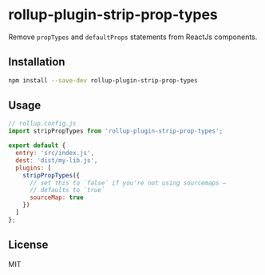 # rollup-plugin-strip-prop-types

Remove `propTypes` and `defaultProps` statements from ReactJs components.


## Installation

```bash
npm install --save-dev rollup-plugin-strip-prop-types
```


## Usage

```js
// rollup.config.js
import stripPropTypes from 'rollup-plugin-strip-prop-types';

export default {
  entry: 'src/index.js',
  dest: 'dist/my-lib.js',
  plugins: [
    stripPropTypes({
      // set this to `false` if you're not using sourcemaps –
      // defaults to `true`
      sourceMap: true
    })
  ]
};
```


## License

MIT

